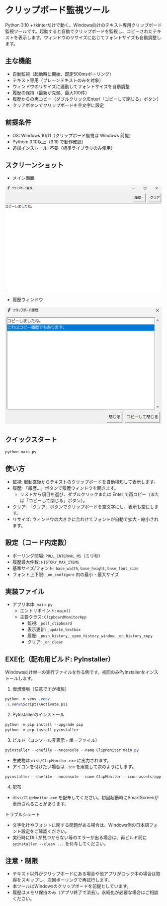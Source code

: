 # クリップボード監視ツール

Python 3.10 + tkinterだけで動く、Windows向けのテキスト専用クリップボード監視ツールです。起動すると自動でクリップボードを監視し、コピーされたテキストを表示します。ウィンドウのリサイズに応じてフォントサイズも自動調整します。

## 主な機能
- 自動監視（起動時に開始、既定500msポーリング）
- テキスト専用（プレーンテキストのみを対象）
- ウィンドウのリサイズに連動してフォントサイズを自動調整
- 履歴の保持（最新が先頭、最大100件）
- 履歴からの再コピー（ダブルクリック/Enter/「コピーして閉じる」ボタン）
- クリアボタンでクリップボードを空文字に設定

## 前提条件
- OS: Windows 10/11（クリップボード監視は Windows 前提）
- Python: 3.10以上（3.10 で動作確認）
- 追加インストール: 不要（標準ライブラリのみ使用）

## スクリーンショット

- メイン画面

![メイン画面](docs/screenshots/クリップボード監視.png)

- 履歴ウィンドウ

![履歴ウィンドウ](docs/screenshots/クリップボード履歴.png)

## クイックスタート
```bash
python main.py
```

## 使い方
- 監視: 起動直後からテキストのクリップボードを自動検知して表示します。
- 履歴: 「履歴…」ボタンで履歴ウィンドウを開きます。
  - リストから項目を選び、ダブルクリックまたは Enter で再コピー（または「コピーして閉じる」ボタン）。
- クリア: 「クリア」ボタンでクリップボードを空文字にし、表示も空にします。
- リサイズ: ウィンドウの大きさに合わせてフォントが自動で拡大・縮小されます。

## 設定（コード内定数）
- ポーリング間隔: `POLL_INTERVAL_MS`（ミリ秒）
- 履歴最大件数: `HISTORY_MAX_ITEMS`
- 基準サイズ/フォント: `base_width`, `base_height`, `base_font_size`
- フォント上下限: `_on_configure` 内の最小・最大サイズ

## 実装ファイル
- アプリ本体: `main.py`
  - エントリポイント: `main()`
  - 主要クラス: `ClipboardMonitorApp`
    - 監視: `_poll_clipboard`
    - 表示更新: `_update_textbox`
    - 履歴: `_push_history`, `_open_history_window`, `_on_history_copy`
    - クリア: `_on_clear`

## EXE化（配布用ビルド: PyInstaller）
Windows向け単一の実行ファイルを作る例です。初回のみPyInstallerをインストールします。

1) 仮想環境（任意ですが推奨）
```powershell
python -m venv .venv
.\.venv\Scripts\Activate.ps1
```

2) PyInstallerのインストール
```powershell
python -m pip install --upgrade pip
python -m pip install pyinstaller
```

3) ビルド（コンソール非表示・単一ファイル）
```powershell
pyinstaller --onefile --noconsole --name ClipMonitor main.py
```

- 生成物は `dist/ClipMonitor.exe` に出力されます。
- アイコンを付けたい場合は `.ico` を用意して次のようにします。
```powershell
pyinstaller --onefile --noconsole --name ClipMonitor --icon assets/app.ico main.py
```

4) 配布
- `dist/ClipMonitor.exe` を配布してください。初回起動時にSmartScreenが表示されることがあります。

トラブルシュート
- 文字化けやフォントに関する問題がある場合は、Windows側の日本語フォント設定をご確認ください。
- 実行時にDLLが見つからない等のエラーが出る場合は、再ビルド前に `pyinstaller --clean ...` を付与してください。

## 注意・制限
- テキスト以外がクリップボードにある場合や他アプリがロック中の場合は取得をスキップし、次回ポーリングで再試行します。
- 本ツールはWindowsのクリップボードを前提としています。
- 履歴はメモリ保持のみ（アプリ終了で消去）。永続化が必要な場合はご相談ください。
